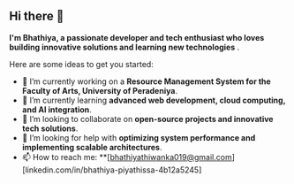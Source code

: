## Hi there 👋

**I'm Bhathiya, a passionate developer and tech enthusiast who loves building innovative solutions and learning new technologies** . 

Here are some ideas to get you started:

- 🔭 I’m currently working on a **Resource Management System for the Faculty of Arts, University of Peradeniya**.  
- 🌱 I’m currently learning **advanced web development, cloud computing, and AI integration**.  
- 👯 I’m looking to collaborate on **open-source projects and innovative tech solutions**.  
- 🤔 I’m looking for help with **optimizing system performance and implementing scalable architectures**.
- 📫 How to reach me: **[bhathiyathiwanka019@gmail.com]  [linkedin.com/in/bhathiya-piyathissa-4b12a5245] 


